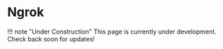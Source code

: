 # Ngrok

!!! note "Under Construction"
    This page is currently under development. Check back soon for updates!
